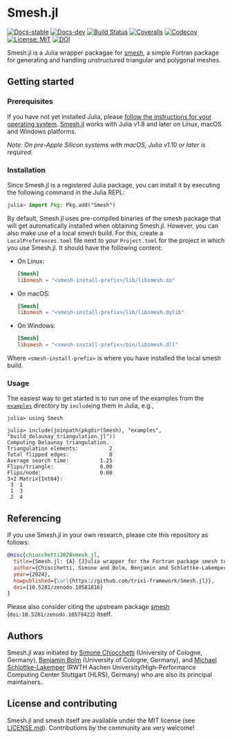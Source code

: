 # Smesh.jl

[![Docs-stable](https://img.shields.io/badge/docs-stable-blue.svg)](https://trixi-framework.github.io/Smesh.jl/stable)
[![Docs-dev](https://img.shields.io/badge/docs-dev-blue.svg)](https://trixi-framework.github.io/Smesh.jl/dev)
[![Build Status](https://github.com/trixi-framework/Smesh.jl/workflows/CI/badge.svg)](https://github.com/trixi-framework/Smesh.jl/actions?query=workflow%3ACI)
[![Coveralls](https://coveralls.io/repos/github/trixi-framework/Smesh.jl/badge.svg)](https://coveralls.io/github/trixi-framework/Smesh.jl)
[![Codecov](https://codecov.io/gh/trixi-framework/Smesh.jl/branch/main/graph/badge.svg)](https://codecov.io/gh/trixi-framework/Smesh.jl)
[![License: MIT](https://img.shields.io/badge/License-MIT-success.svg)](https://opensource.org/license/mit/)
[![DOI](https://zenodo.org/badge/DOI/10.5281/zenodo.10581816.svg)](https://doi.org/10.5281/zenodo.10581816)

Smesh.jl is a Julia wrapper packagae for [smesh](https://github.com/trixi-framework/smesh),
a simple Fortran package for generating and handling unstructured triangular and polygonal
meshes.


## Getting started
### Prerequisites
If you have not yet installed Julia, please [follow the instructions for your
operating system](https://julialang.org/downloads/platform/).
[Smesh.jl](https://github.com/trixi-framewor/Smesh.jl) works with Julia v1.8
and later on Linux, macOS and Windows platforms.

*Note: On pre-Apple Silicon systems with macOS, Julia v1.10 or later is required.*

### Installation
Since Smesh.jl is a registered Julia package, you can install it by executing
the following command in the Julia REPL:
```julia
julia> import Pkg; Pkg.add("Smesh")
```

By default, Smesh.jl uses pre-compiled binaries of the smesh package that will get
automatically installed when obtaining Smesh.jl. However, you can also make use of a local
smesh build.  For this, create a `LocalPreferences.toml` file next to your `Project.toml`
for the project in which you use Smesh.jl. It should have the following content:

* On Linux:
  ```toml
  [Smesh]
  libsmesh = "<smesh-install-prefix>/lib/libsmesh.so"
  ```
* On macOS:
  ```toml
  [Smesh]
  libsmesh = "<smesh-install-prefix>/lib/libsmesh.dylib"
  ```
* On Windows:
  ```toml
  [Smesh]
  libsmesh = "<smesh-install-prefix>/bin/libsmesh.dll"
  ```

Where `<smesh-install-prefix>` is where you have installed the local smesh build.

### Usage
The easiest way to get started is to run one of the examples from the
[`examples`](https://github.com/trixi-framework/Smesh.jl/tree/main/examples) directory by
`include`ing them in Julia, e.g.,
```
julia> using Smesh

julia> include(joinpath(pkgdir(Smesh), "examples", "build_delaunay_triangulation.jl"))
Computing Delaunay triangulation.
Triangulation elements:          2
Total flipped edges:             0
Average search time:          1.25
Flips/triangle:               0.00
Flips/node:                   0.00
3×2 Matrix{Int64}:
 3  1
 1  3
 2  4
 ```


## Referencing
If you use Smesh.jl in your own research, please cite this repository as follows:
```bibtex
@misc{chiocchetti2024smesh_jl,
  title={Smesh.jl: {A} {J}ulia wrapper for the Fortran package smesh to generate and handle unstructured meshes},
  author={Chiocchetti, Simone and Bolm, Benjamin and Schlottke-Lakemper, Michael},
  year={2024},
  howpublished={\url{https://github.com/trixi-framework/Smesh.jl}},
  doi={10.5281/zenodo.10581816}
}
```
Please also consider citing the upstream package
[smesh](https://github.com/trixi-framework/smesh) (`doi:10.5281/zenodo.10579422`) itself.


## Authors
Smesh.jl was initiated by
[Simone Chiocchetti](https://www.mi.uni-koeln.de/NumSim/dr-simone-chiocchetti/)
(University of Cologne, Germany),
[Benjamin Bolm](https://www.mi.uni-koeln.de/NumSim/benjamin-bolm/)
(University of Cologne, Germany), and
[Michael Schlottke-Lakemper](https://lakemper.eu) (RWTH Aachen University/High-Performance
Computing Center Stuttgart (HLRS), Germany)
who are also its principal maintainers.


## License and contributing
Smesh.jl and smesh itself are available under the MIT license (see [LICENSE.md](LICENSE.md)).
Contributions by the community are very welcome!

